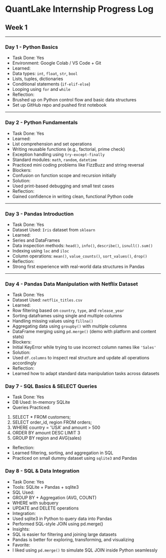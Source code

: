 # QuantLake Internship Progress Log

## Week 1

---

###  Day 1 - Python Basics
-  Task Done: Yes
-  Environment: Google Colab / VS Code + Git
-  Learned:
  - Data types: `int`, `float`, `str`, `bool`
  - Lists, tuples, dictionaries
  - Conditional statements (`if-elif-else`)
  - Looping using `for` and `while`
-  Reflection:
  - Brushed up on Python control flow and basic data structures
  - Set up GitHub repo and pushed first notebook

---

###  Day 2 - Python Fundamentals
-  Task Done: Yes
-  Learned:
  - List comprehension and set operations
  - Writing reusable functions (e.g., factorial, prime check)
  - Exception handling using `try-except-finally`
  - Standard modules: `math`, `random`, `datetime`
  - Practiced mini coding problems like FizzBuzz and string reversal
-  Blockers:
  - Confusion on function scope and recursion initially
-   Solution:
  - Used print-based debugging and small test cases
-  Reflection:
  - Gained confidence in writing clean, functional Python code

---

###  Day 3 - Pandas Introduction
-  Task Done: Yes
-  Dataset Used: `Iris` dataset from `sklearn`
-  Learned:
  - Series and DataFrames
  - Data inspection methods: `head()`, `info()`, `describe()`, `isnull().sum()`
  - Indexing using `loc` and `iloc`
  - Column operations: `mean()`, `value_counts()`, `sort_values()`, `drop()`
-  Reflection:
  - Strong first experience with real-world data structures in Pandas

---

###  Day 4 - Pandas Data Manipulation with Netflix Dataset
-  Task Done: Yes
-  Dataset Used: `netflix_titles.csv`
-  Learned:
  - Row filtering based on `country`, `type`, and `release_year`
  - Sorting dataframes using single and multiple columns
  - Handling missing values using `fillna()`
  - Aggregating data using `groupby()` with multiple columns
  - DataFrame merging using `pd.merge()` (demo with platform and content stats)
-  Blockers:
  - Initial KeyError while trying to use incorrect column names like `'Sales'`
-  Solution:
  - Used `df.columns` to inspect real structure and update all operations accordingly
-  Reflection:
  - Learned how to adapt standard data manipulation tasks across datasets


### Day 7 - SQL Basics & SELECT Queries
-  Task Done: Yes
-  DB Used: In-memory SQLite
-  Queries Practiced:
  1. SELECT * FROM customers;
  2. SELECT order_id, region FROM orders;
  3. WHERE country = 'USA' and amount > 500
  4. ORDER BY amount DESC LIMIT 3
  5. GROUP BY region and AVG(sales)
-  Reflection:
  - Learned filtering, sorting, and aggregation in SQL
  - Practiced on small dummy dataset using `sqlite3` and Pandas



### Day 8 - SQL & Data Integration
-  Task Done: Yes
-  Tools: SQLite + Pandas + sqlite3
-  SQL Used:
  - GROUP BY + Aggregation (AVG, COUNT)
  - WHERE with subquery
  - UPDATE and DELETE operations
-  Integration:
  - Used sqlite3 in Python to query data into Pandas
  - Performed SQL-style JOIN using pd.merge()
-  Insights:
  - SQL is easier for filtering and joining large datasets
  - Pandas is better for exploring, transforming, and visualizing
-  Favorite:
  - I liked using `pd.merge()` to simulate SQL JOIN inside Python seamlessly